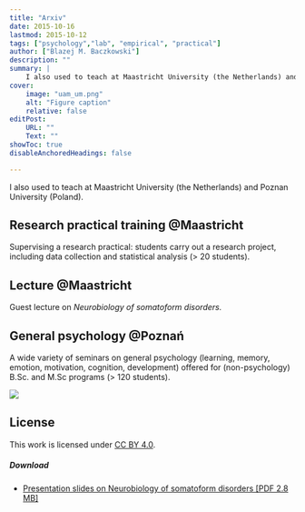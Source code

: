 ```yaml
---
title: "Arxiv" 
date: 2015-10-16
lastmod: 2015-10-12
tags: ["psychology","lab", "empirical", "practical"]
author: ["Blazej M. Baczkowski"]
description: "" 
summary: |
    I also used to teach at Maastricht University (the Netherlands) and Poznan University (Poland).
cover:
    image: "uam_um.png"
    alt: "Figure caption"
    relative: false
editPost:
    URL: ""
    Text: ""
showToc: true
disableAnchoredHeadings: false

---
```


I also used to teach at Maastricht University (the Netherlands) and Poznan University (Poland).

## Research practical training @Maastricht

Supervising a research practical: students carry out a research project, including data collection and statistical analysis (> 20 students).

## Lecture @Maastricht

Guest lecture on *Neurobiology of somatoform disorders.*

## General psychology @Poznań

A wide variety of seminars on general psychology (learning, memory, emotion, motivation, cognition, development) offered for (non-psychology) B.Sc. and M.Sc programs (> 120 students). 

![](/website/images/image_uam.png)


## License 

This work is licensed under [CC BY 4.0](https://creativecommons.org/licenses/by/4.0/?ref=chooser-v1).

##### Download

+ [Presentation slides on Neurobiology of somatoform disorders [PDF 2.8 MB]](p.pdf)

